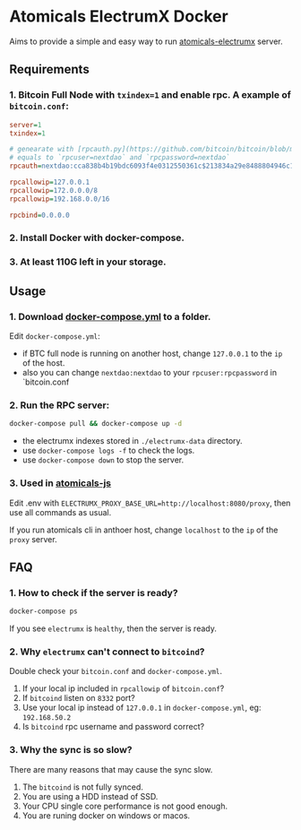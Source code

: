 # Atomicals ElectrumX Docker

Aims to provide a simple and easy way to run [atomicals-electrumx](https://github.com/atomicals/atomicals-electrumx) server.

## Requirements

### 1. Bitcoin Full Node with `txindex=1` and enable rpc. A example of `bitcoin.conf`:

```ini
server=1
txindex=1

# genearate with [rpcauth.py](https://github.com/bitcoin/bitcoin/blob/master/share/rpcauth/rpcauth.py)
# equals to `rpcuser=nextdao` and `rpcpassword=nextdao`
rpcauth=nextdao:cca838b4b19bdc6093f4e0312550361c$213834a29e8488804946c196781059a7ee0ac2b48dbf896b4c6852060d9d83dd

rpcallowip=127.0.0.1
rpcallowip=172.0.0.0/8
rpcallowip=192.168.0.0/16

rpcbind=0.0.0.0
```
### 2. Install Docker with docker-compose.

### 3. At least **110G** left in your storage.

## Usage

### 1. Download [docker-compose.yml](https://github.com/Next-DAO/atomicals-electrumx-docker/raw/main/docker-compose.yml) to a folder.

Edit `docker-compose.yml`:

- if BTC full node is running on another host, change `127.0.0.1` to the `ip` of the host.
- also you can change `nextdao:nextdao` to your `rpcuser:rpcpassword` in `bitcoin.conf

### 2. Run the RPC server:

```bash
docker-compose pull && docker-compose up -d
```

- the electrumx indexes stored in `./electrumx-data` directory.
- use `docker-compose logs -f` to check the logs.
- use `docker-compose down` to stop the server.

### 3. Used in [atomicals-js](https://github.com/atomicals/atomicals-js)

Edit .env with `ELECTRUMX_PROXY_BASE_URL=http://localhost:8080/proxy`, then use all commands as usual.

If you run atomicals cli in anthoer host, change `localhost` to the `ip` of the `proxy` server.

## FAQ

### 1. How to check if the server is ready?

```bash
docker-compose ps
```

If you see `electrumx` is `healthy`, then the server is ready.

### 2. Why `electrumx` can't connect to `bitcoind`?

Double check your `bitcoin.conf` and `docker-compose.yml`.

1. If your local ip included in `rpcallowip` of `bitcoin.conf`?
2. If `bitcoind` listen on `8332` port?
3. Use your local ip instead of `127.0.0.1` in `docker-compose.yml`, eg: `192.168.50.2`
4. Is `bitcoind` rpc username and password correct?

### 3. Why the sync is so slow?

There are many reasons that may cause the sync slow.

1. The `bitcoind` is not fully synced.
2. You are using a HDD instead of SSD.
3. Your CPU single core performance is not good enough.
4. You are runing docker on windows or macos.